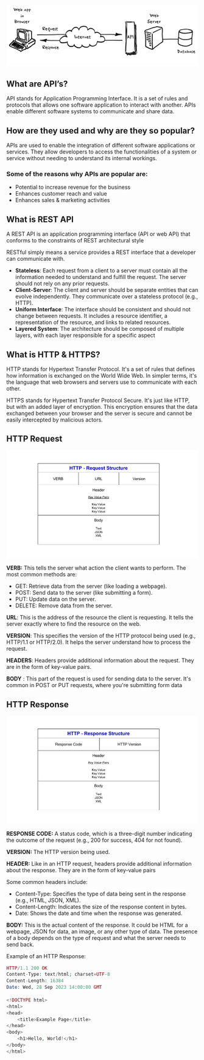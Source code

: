 ![API pic.png](API%20pic.png)

## What are API’s?

API stands for Application Programming Interface. It is a set of rules and protocols that allows one software application to interact with another. APIs enable different software systems to communicate and share data.

## How are they used and why are they so popular?

APIs are used to enable the integration of different software applications or services. They allow developers to access the functionalities of a system or service without needing to understand its internal workings.

### Some of the reasons why APIs are popular are:

- Potential to increase revenue for the business
- Enhances customer reach and value
- Enhances sales & marketing activities

## What is REST API

A REST API  is an application programming interface (API or web API) that conforms to the constraints of REST architectural style

RESTful simply means a service provides a REST interface that a developer can communicate with.

- **Stateless**: Each request from a client to a server must contain all the information needed to understand and fulfill the request. The server should not rely on any prior requests.
- **Client-Server**: The client and server should be separate entities that can evolve independently. They communicate over a stateless protocol (e.g., HTTP).
- **Uniform Interface**: The interface should be consistent and should not change between requests. It includes a resource identifier, a representation of the resource, and links to related resources.
- **Layered System**: The architecture should be composed of multiple layers, with each layer responsible for a specific aspect

## What is HTTP & HTTPS?

HTTP stands for Hypertext Transfer Protocol. It's a set of rules that defines how information is exchanged on the World Wide Web. In simpler terms, it's the language that web browsers and servers use to communicate with each other.

HTTPS stands for Hypertext Transfer Protocol Secure. It's just like HTTP, but with an added layer of encryption. This encryption ensures that the data exchanged between your browser and the server is secure and cannot be easily intercepted by malicious actors.

## HTTP Request
![image.png](image.png)

**VERB:** 
This tells the server what action the client wants to perform. The most common methods are:
- GET: Retrieve data from the server (like loading a webpage).
- POST: Send data to the server (like submitting a form).
- PUT: Update data on the server.
- DELETE: Remove data from the server.

**URL**: This is the address of the resource the client is requesting. It tells the server exactly where to find the resource on the web.

**VERSION**: This specifies the version of the HTTP protocol being used (e.g., HTTP/1.1 or HTTP/2.0). It helps the server understand how to process the request.

**HEADERS**: Headers provide additional information about the request. They are in the form of key-value pairs.

**BODY** : This part of the request is used for sending data to the server. It's common in POST or PUT requests, where you're submitting form data

## HTTP Response

![image (1).png](image%20%281%29.png)

**RESPONSE CODE:** A status code, which is a three-digit number indicating the outcome of the request (e.g., 200 for success, 404 for not found).

**VERSION:** The HTTP version being used.

**HEADER:** Like in an HTTP request, headers provide additional information about the response. They are in the form of key-value pairs 

Some common headers include:
- Content-Type: Specifies the type of data being sent in the response (e.g., HTML, JSON, XML).
- Content-Length: Indicates the size of the response content in bytes.
- Date: Shows the date and time when the response was generated.

**BODY:** 
This is the actual content of the response. It could be HTML for a webpage, JSON for data, an image, or any other type of data. The presence of a body depends on the type of request and what the server needs to send back.

Example of an HTTP Response:
```php
HTTP/1.1 200 OK
Content-Type: text/html; charset=UTF-8
Content-Length: 16384
Date: Wed, 28 Sep 2023 14:00:00 GMT

<!DOCTYPE html>
<html>
<head>
    <title>Example Page</title>
</head>
<body>
    <h1>Hello, World!</h1>
</body>
</html>


```





